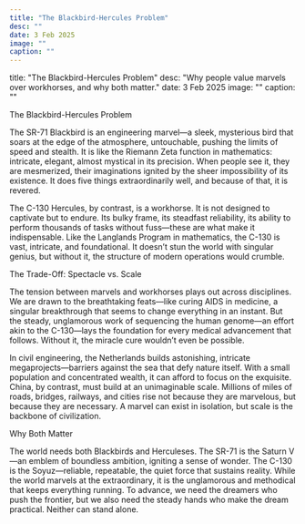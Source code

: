 ```yaml
---
title: "The Blackbird-Hercules Problem"
desc: ""
date: 3 Feb 2025
image: ""
caption: ""
---
```


<!--
Summary
The Blackbird (SR71)-Hercules (C130) Problem
Blackbird is 5 things done extraordinarily
Hercules is 5000 things done well

Math:
SR71 Reimann Zeta vs C130 Langlands Program
SR71 Curing Aids vs C130 HGP

Sr71 Netherlands at civil engg (https://youtu.be/qQCB3N8Vaxk)
C130 China at civil. Just fucking scale of the same boring shit
-->

title: "The Blackbird-Hercules Problem"
desc: "Why people value marvels over workhorses, and why both matter."
date: 3 Feb 2025
image: ""
caption: ""

The Blackbird-Hercules Problem

The SR-71 Blackbird is an engineering marvel—a sleek, mysterious bird that soars at the edge of the atmosphere, untouchable, pushing the limits of speed and stealth. It is like the Riemann Zeta function in mathematics: intricate, elegant, almost mystical in its precision. When people see it, they are mesmerized, their imaginations ignited by the sheer impossibility of its existence. It does five things extraordinarily well, and because of that, it is revered.

The C-130 Hercules, by contrast, is a workhorse. It is not designed to captivate but to endure. Its bulky frame, its steadfast reliability, its ability to perform thousands of tasks without fuss—these are what make it indispensable. Like the Langlands Program in mathematics, the C-130 is vast, intricate, and foundational. It doesn’t stun the world with singular genius, but without it, the structure of modern operations would crumble.

The Trade-Off: Spectacle vs. Scale

The tension between marvels and workhorses plays out across disciplines. We are drawn to the breathtaking feats—like curing AIDS in medicine, a singular breakthrough that seems to change everything in an instant. But the steady, unglamorous work of sequencing the human genome—an effort akin to the C-130—lays the foundation for every medical advancement that follows. Without it, the miracle cure wouldn’t even be possible.

In civil engineering, the Netherlands builds astonishing, intricate megaprojects—barriers against the sea that defy nature itself. With a small population and concentrated wealth, it can afford to focus on the exquisite. China, by contrast, must build at an unimaginable scale. Millions of miles of roads, bridges, railways, and cities rise not because they are marvelous, but because they are necessary. A marvel can exist in isolation, but scale is the backbone of civilization.

Why Both Matter

The world needs both Blackbirds and Herculeses. The SR-71 is the Saturn V—an emblem of boundless ambition, igniting a sense of wonder. The C-130 is the Soyuz—reliable, repeatable, the quiet force that sustains reality. While the world marvels at the extraordinary, it is the unglamorous and methodical that keeps everything running. To advance, we need the dreamers who push the frontier, but we also need the steady hands who make the dream practical. Neither can stand alone.
